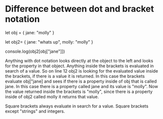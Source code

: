 # Difference between dot and bracket notation
 let obj = {
  jane: "molly"
}

let obj2= {
  jane: "whats up",
  molly: "molly"
}


console.log(obj2[obj["jane"]])

Anything with dot notation looks directly at the object to the left and looks for the property in that object. 
Anything inside the brackets is evaluated in search of a value. So on line 12 obj2 is looking for the evaluated value inside the brackets, if there is a value it is returned. In this case the brackets evaluate obj["jane] and sees if there is a property inside of obj that is called jane. In this case there is a property called jane and its value is "molly". Now the value returned inside the brackets is "molly", since there is a property inside of obj2 called molly it returns that value. 

Square brackets always evaluate in search for a value. Square brackets except "strings" and integers.